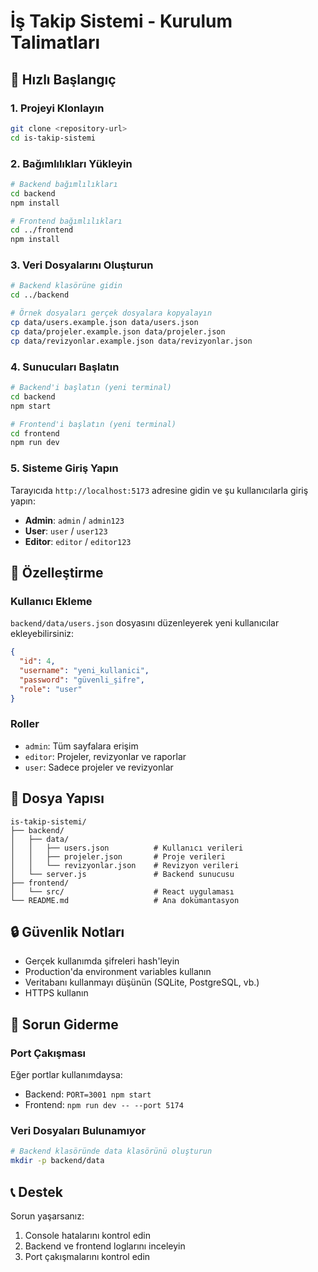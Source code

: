 # İş Takip Sistemi - Kurulum Talimatları

## 🚀 Hızlı Başlangıç

### 1. Projeyi Klonlayın
```bash
git clone <repository-url>
cd is-takip-sistemi
```

### 2. Bağımlılıkları Yükleyin
```bash
# Backend bağımlılıkları
cd backend
npm install

# Frontend bağımlılıkları
cd ../frontend
npm install
```

### 3. Veri Dosyalarını Oluşturun
```bash
# Backend klasörüne gidin
cd ../backend

# Örnek dosyaları gerçek dosyalara kopyalayın
cp data/users.example.json data/users.json
cp data/projeler.example.json data/projeler.json
cp data/revizyonlar.example.json data/revizyonlar.json
```

### 4. Sunucuları Başlatın
```bash
# Backend'i başlatın (yeni terminal)
cd backend
npm start

# Frontend'i başlatın (yeni terminal)
cd frontend
npm run dev
```

### 5. Sisteme Giriş Yapın
Tarayıcıda `http://localhost:5173` adresine gidin ve şu kullanıcılarla giriş yapın:

- **Admin**: `admin` / `admin123`
- **User**: `user` / `user123`
- **Editor**: `editor` / `editor123`

## 🔧 Özelleştirme

### Kullanıcı Ekleme
`backend/data/users.json` dosyasını düzenleyerek yeni kullanıcılar ekleyebilirsiniz:

```json
{
  "id": 4,
  "username": "yeni_kullanici",
  "password": "güvenli_şifre",
  "role": "user"
}
```

### Roller
- `admin`: Tüm sayfalara erişim
- `editor`: Projeler, revizyonlar ve raporlar
- `user`: Sadece projeler ve revizyonlar

## 📁 Dosya Yapısı

```
is-takip-sistemi/
├── backend/
│   ├── data/
│   │   ├── users.json          # Kullanıcı verileri
│   │   ├── projeler.json       # Proje verileri
│   │   └── revizyonlar.json    # Revizyon verileri
│   └── server.js               # Backend sunucusu
├── frontend/
│   └── src/                    # React uygulaması
└── README.md                   # Ana dokümantasyon
```

## 🔒 Güvenlik Notları

- Gerçek kullanımda şifreleri hash'leyin
- Production'da environment variables kullanın
- Veritabanı kullanmayı düşünün (SQLite, PostgreSQL, vb.)
- HTTPS kullanın

## 🐛 Sorun Giderme

### Port Çakışması
Eğer portlar kullanımdaysa:
- Backend: `PORT=3001 npm start`
- Frontend: `npm run dev -- --port 5174`

### Veri Dosyaları Bulunamıyor
```bash
# Backend klasöründe data klasörünü oluşturun
mkdir -p backend/data
```

## 📞 Destek

Sorun yaşarsanız:
1. Console hatalarını kontrol edin
2. Backend ve frontend loglarını inceleyin
3. Port çakışmalarını kontrol edin 